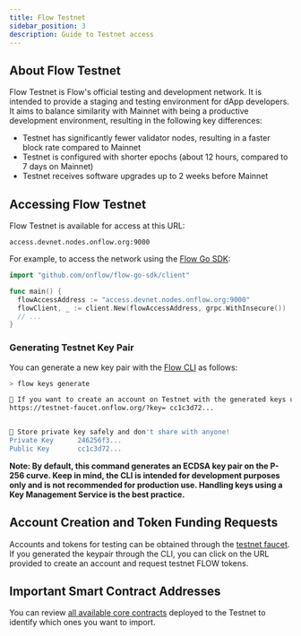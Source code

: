 ```yaml
---
title: Flow Testnet
sidebar_position: 3
description: Guide to Testnet access
---
```


## About Flow Testnet
Flow Testnet is Flow's official testing and development network. It is intended to provide a staging and testing environment for dApp developers. 
It aims to balance similarity with Mainnet with being a productive development environment, resulting in the following key differences:
- Testnet has significantly fewer validator nodes, resulting in a faster block rate compared to Mainnet
- Testnet is configured with shorter epochs (about 12 hours, compared to 7 days on Mainnet)
- Testnet receives software upgrades up to 2 weeks before Mainnet

## Accessing Flow Testnet

Flow Testnet is available for access at this URL:

```
access.devnet.nodes.onflow.org:9000
```

For example, to access the network using the [Flow Go SDK](https://github.com/onflow/flow-go-sdk):

```go
import "github.com/onflow/flow-go-sdk/client"

func main() {
  flowAccessAddress := "access.devnet.nodes.onflow.org:9000"
  flowClient, _ := client.New(flowAccessAddress, grpc.WithInsecure())
  // ...
}
```

### Generating Testnet Key Pair

You can generate a new key pair with the [Flow CLI](https://github.com/onflow/flow-cli) as follows:

```sh
> flow keys generate

🙏 If you want to create an account on Testnet with the generated keys use this link:
https://testnet-faucet.onflow.org/?key= cc1c3d72...


🔴️ Store private key safely and don't share with anyone!
Private Key      246256f3...
Public Key       cc1c3d72...
```

**Note: By default, this command generates an ECDSA key pair on the P-256 curve. Keep in mind, the CLI is intended for development purposes only and is not recommended for production use. Handling keys using a Key Management Service is the best practice.**

## Account Creation and Token Funding Requests

Accounts and tokens for testing can be obtained through the [testnet faucet](https://testnet-faucet.onflow.org/). If you generated the keypair through the CLI, you can click on the URL provided to create an account and request testnet FLOW tokens.

## Important Smart Contract Addresses

You can review [all available core contracts](../../build/core-contracts/index.md) deployed to the Testnet to identify which ones you want to import.
